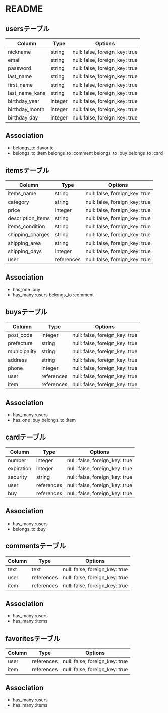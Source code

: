 # README

## usersテーブル

| Column          | Type       | Options                        |
| ------          | ---------- | ------------------------------ |
| nickname        | string     | null: false, foreign_key: true |
| email           | string     | null: false, foreign_key: true |
| password        | string     | null: false, foreign_key: true |
| last_name       | string     | null: false, foreign_key: true |
| first_name      | string     | null: false, foreign_key: true |
| last_name_kana  | string     | null: false, foreign_key: true |
| birthday_year   | integer    | null: false, foreign_key: true |
| birthday_month  | integer    | null: false, foreign_key: true |
| birthday_day    | integer    | null: false, foreign_key: true |

## Association
- belongs_to :favorite
- belongs_to :item
  belongs_to :comment
  belongs_to :buy
  belongs_to :card

## itemsテーブル

| Column            | Type       | Options                        |
| ------            | ---------- | ------------------------------ |
| items_name        | string     | null: false, foreign_key: true |
| category          | string     | null: false, foreign_key: true |
| price             | integer    | null: false, foreign_key: true |
| description_items | string     | null: false, foreign_key: true |
| items_condition   | string     | null: false, foreign_key: true |
| shipping_charges  | string     | null: false, foreign_key: true |
| shipping_area     | string     | null: false, foreign_key: true |
| shipping_days     | integer    | null: false, foreign_key: true |
| user              | references | null: false, foreign_key: true |

## Association
- has_one    :buy
- has_many   :users
  belongs_to :comment

## buysテーブル

| Column            | Type       | Options                        |
| ------            | ---------- | ------------------------------ |
| post_code         | integer    | null: false, foreign_key: true |
| prefecture        | string     | null: false, foreign_key: true |
| municipality      | string     | null: false, foreign_key: true |
| address           | string     | null: false, foreign_key: true |
| phone             | integer    | null: false, foreign_key: true |
| user              | references | null: false, foreign_key: true |
| item              | references | null: false, foreign_key: true |

## Association
- has_many   :users
- has_one    :buy
  belongs_to :item

## cardテーブル

| Column            | Type       | Options                        |
| ------            | ---------- | ------------------------------ |
| number            | integer    | null: false, foreign_key: true |
| expiration        | integer    | null: false, foreign_key: true |
| security          | string     | null: false, foreign_key: true |
| user              | references | null: false, foreign_key: true |
| buy               | references | null: false, foreign_key: true |

## Association
- has_many   :users
- belongs_to :buy

## commentsテーブル

| Column            | Type       | Options                        |
| ------            | ---------- | ------------------------------ |
| text              | text       | null: false, foreign_key: true |
| user              | references | null: false, foreign_key: true |
| item              | references | null: false, foreign_key: true |

## Association
- has_many   :users
- has_many   :items

## favoritesテーブル

| Column            | Type       | Options                        |
| ------            | ---------- | ------------------------------ |
| user              | references | null: false, foreign_key: true |
| item              | references | null: false, foreign_key: true |

## Association
- has_many   :users
- has_many   :items
